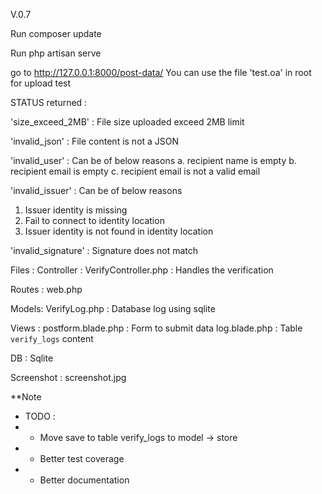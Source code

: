 V.0.7

Run composer update

Run php artisan serve

go to http://127.0.0.1:8000/post-data/
You can use the file 'test.oa' in root for upload test

STATUS returned : 

'size_exceed_2MB' : File size uploaded exceed 2MB limit

'invalid_json' : File content is not a JSON

'invalid_user' : Can be of below reasons 
a. recipient name is empty
b. recipient email is empty
c. recipient email is not a valid email

'invalid_issuer' : Can be of below reasons
1. Issuer identity is missing
2. Fail to connect to identity location
3. Issuer identity is not found in identity location
 
'invalid_signature' : Signature does not match

Files : 
Controller : 
VerifyController.php : Handles the verification

Routes :
web.php

Models:
VerifyLog.php : Database log using sqlite

Views : 
postform.blade.php : Form to submit data
log.blade.php : Table `verify_logs` content

DB : Sqlite

Screenshot : 
screenshot.jpg

**Note
* TODO :
* - Move save to table verify_logs to model -> store
* - Better test coverage
* - Better documentation
